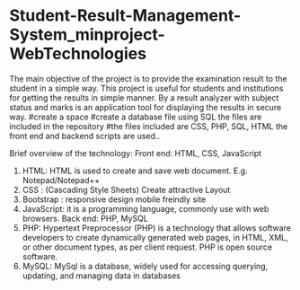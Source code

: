 # Student-Result-Management-System_minproject-WebTechnologies
The main objective of the project is to provide the examination result to the student in a simple way. This project is useful for students and institutions for getting the results in simple manner. By a result analyzer with subject status and marks is an application tool for displaying the results in secure way.
#create a space
#create a database file using SQL
the files are included in the repository
#the files included are CSS, PHP, SQL, HTML
the front end and backend scripts are used..

Brief overview of the technology:
Front end: HTML, CSS, JavaScript
1. HTML: HTML is used to create and save web document. E.g.
Notepad/Notepad++
2. CSS : (Cascading Style Sheets) Create attractive Layout
3. Bootstrap : responsive design mobile freindly site
4. JavaScript: it is a programming language, commonly use with web
browsers.
Back end: PHP, MySQL
1. PHP: Hypertext Preprocessor (PHP) is a technology that allows
software developers to create dynamically generated web pages,
in HTML, XML, or other document types, as per client request.
PHP is open source software.
2. MySQL: MySql is a database, widely used for accessing querying,
updating, and managing data in databases
